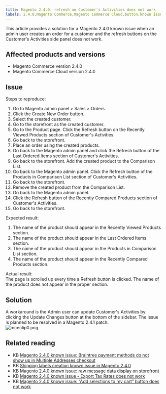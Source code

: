 ```yaml
---
title: Magento 2.4.0: refresh on Customer's Activities does not work
labels: 2.4.0,Magento Commerce,Magento Commerce Cloud,button,known issues,order,product,refresh,troubleshooting
---
```


This article provides a solution for a Magento 2.4.0 known issue when an admin user creates an order for a customer and the refresh buttons on the Customer's Activities side panel does not work.

## Affected products and versions

* Magento Commerce version 2.4.0
* Magento Commerce Cloud version 2.4.0 

## Issue

 Steps to reproduce:

1. Go to Magento admin panel > Sales > Orders.
1. Click the Create New Order button.
1. Select the created customer.
1. Go to the storefront as the created customer.
1. Go to the Product page. Click the Refresh button on the Recently Viewed Products section of Customer's Activities.
1. Go back to the storefront.
1. Place an order using the created products.
1. Go back to the Magento admin panel and click the Refresh button of the Last Ordered Items section of Customer's Activities.
1. Go back to the storefront. Add the created product to the Comparison List.
1. Go back to the Magento admin panel. Click the Refresh button of the Products in Comparison List section of Customer's Activities.
1. Go back to the storefront.
1. Remove the created product from the Comparison List.
1. Go back to the Magento admin panel.
1. Click the Refresh button of the Recently Compared Products section of Customer's Activities.
1. Go back to the storefront.

Expected result:  
 1. The name of the product should appear in the Recently Viewed Products section.  
 1. The name of the product should appear in the Last Ordered Items section.  
 1. The name of the product should appear in the Products in Comparison List section.  
 1. The name of the product should appear in the Recently Compared Products section.

Actual result:  
 The page is scrolled up every time a Refresh button is clicked. The name of the product does not appear in the proper section.

## Solution

A workaround is the Admin user can update Customer's Activities by clicking the Update Changes button at the bottom of the sidebar. The issue is planned to be resolved in a Magento 2.4.1 patch.  
 ![mceclip0.png](https://support.magento.com/hc/article_attachments/360062477631/mceclip0.png)

## Related reading

<ul><li>KB <a href="https://support.magento.com/hc/en-us/articles/360046354992">Magento 2.4.0 known issue: Braintree payment methods do not show up in Multiple Addresses checkout</a>
</li><li>KB <a href="https://support.magento.com/hc/en-us/articles/360046750171-Shipping-labels-creation-known-issue-in-Magento-2-4-0">Shipping labels creation known issue in Magento 2.4.0</a>
</li><li>KB <a href="https://support.magento.com/hc/en-us/articles/360045804332">Magento 2.4.0 known issue: raw message data display on storefront</a>
</li><li>KB <a href="https://support.magento.com/hc/en-us/articles/360045850032">Magento 2.4.0 known issue - Export Tax Rates does not work</a>
</li><li>KB <a href="https://support.magento.com/hc/en-us/articles/360045838312-Magento-2-4-0-known-issue-Add-selections-to-my-cart-button-does-not-work">Magento 2.4.0 known issue: “Add selections to my cart” button does not work</a>
<div> </div>
</li></ul>